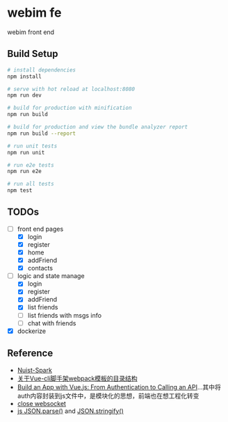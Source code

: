 # webim fe

webim front end

## Build Setup

``` bash
# install dependencies
npm install

# serve with hot reload at localhost:8080
npm run dev

# build for production with minification
npm run build

# build for production and view the bundle analyzer report
npm run build --report

# run unit tests
npm run unit

# run e2e tests
npm run e2e

# run all tests
npm test
```

## TODOs
- [ ] front end pages
    - [X] login
    - [X] register
    - [X] home
    - [X] addFriend
    - [X] contacts
- [ ] logic and state manage
    - [X] login
    - [X] register
    - [X] addFriend
    - [X] list friends
    - [ ] list friends with msgs info
    - [ ] chat with friends
- [X] dockerize

## Reference
- [Nuist-Spark](https://github.com/Nuist-Spark/Spark)
- [关于Vue-cli脚手架webpack模板的目录结构](http://www.jianshu.com/p/4ca6f0866596)
- [Build an App with Vue.js: From Authentication to Calling an API](https://auth0.com/blog/build-an-app-with-vuejs/)...其中将auth内容封装到js文件中，是模块化的思想，前端也在想工程化转变
- [close websocket](http://stackoverflow.com/questions/4812686/closing-websocket-correctly-html5-javascript)
- [js JSON.parse()](http://www.runoob.com/js/javascript-json-parse.html) and [JSON.stringify()](http://www.runoob.com/js/javascript-json-stringify.html)
